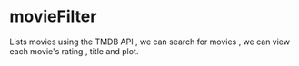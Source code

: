 # movieFilter
Lists movies using the TMDB API , we can search for movies , we can view each movie's rating , title and plot.
